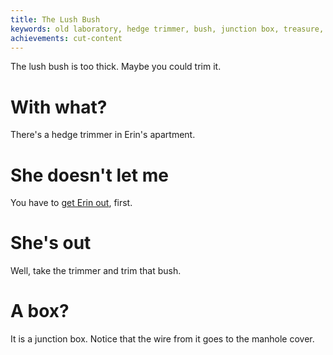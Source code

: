 ```yaml
---
title: The Lush Bush
keywords: old laboratory, hedge trimmer, bush, junction box, treasure, loot, terry
achievements: cut-content
---
```


The lush bush is too thick. Maybe you could trim it.

# With what?
There's a hedge trimmer in Erin's apartment.

# She doesn't let me
You have to [get Erin out](/110-erin/040-stripper.md), first.

# She's out
Well, take the trimmer and trim that bush.

# A box?
It is a junction box. Notice that the wire from it goes to the manhole cover.
